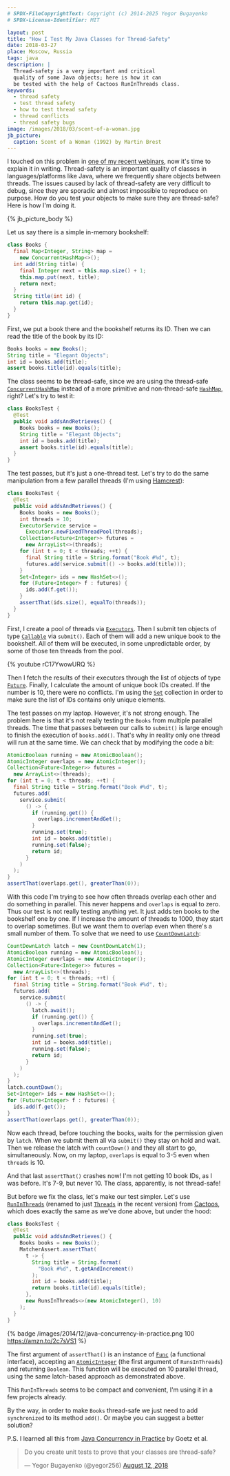 ```yaml
---
# SPDX-FileCopyrightText: Copyright (c) 2014-2025 Yegor Bugayenko
# SPDX-License-Identifier: MIT

layout: post
title: "How I Test My Java Classes for Thread-Safety"
date: 2018-03-27
place: Moscow, Russia
tags: java
description: |
  Thread-safety is a very important and critical
  quality of some Java objects; here is how it can
  be tested with the help of Cactoos RunInThreads class.
keywords:
  - thread safety
  - test thread safety
  - how to test thread safety
  - thread conflicts
  - thread safety bugs
image: /images/2018/03/scent-of-a-woman.jpg
jb_picture:
  caption: Scent of a Woman (1992) by Martin Brest
---
```


I touched on this problem in [one of my recent webinars](https://www.youtube.com/watch?v=rC17YwowURQ),
now it's time to explain it in writing. Thread-safety is an important
quality of classes in languages/platforms like Java, where we frequently share
objects between threads. The issues caused by lack of thread-safety
are very difficult to debug, since they are sporadic and almost impossible
to reproduce on purpose. How do you test your objects to make sure
they are thread-safe? Here is how I'm doing it.

<!--more-->

{% jb_picture_body %}

Let us say there is a simple in-memory bookshelf:

```java
class Books {
  final Map<Integer, String> map =
    new ConcurrentHashMap<>();
  int add(String title) {
    final Integer next = this.map.size() + 1;
    this.map.put(next, title);
    return next;
  }
  String title(int id) {
    return this.map.get(id);
  }
}
```

First, we put a book there and the bookshelf returns its ID. Then we can
read the title of the book by its ID:

```java
Books books = new Books();
String title = "Elegant Objects";
int id = books.add(title);
assert books.title(id).equals(title);
```

The class seems to be thread-safe, since we are using the thread-safe
[`ConcurrentHashMap`](https://docs.oracle.com/javase/8/docs/api/java/util/concurrent/ConcurrentHashMap.html)
instead of a more primitive and non-thread-safe
[`HashMap`](https://docs.oracle.com/javase/8/docs/api/java/util/HashMap.html),
right? Let's try to test it:

```java
class BooksTest {
  @Test
  public void addsAndRetrieves() {
    Books books = new Books();
    String title = "Elegant Objects";
    int id = books.add(title);
    assert books.title(id).equals(title);
  }
}
```

The test passes, but it's just a one-thread test. Let's try to do the
same manipulation from a few parallel threads (I'm using
[Hamcrest](https://github.com/hamcrest/JavaHamcrest)):

```java
class BooksTest {
  @Test
  public void addsAndRetrieves() {
    Books books = new Books();
    int threads = 10;
    ExecutorService service =
      Executors.newFixedThreadPool(threads);
    Collection<Future<Integer>> futures =
      new ArrayList<>(threads);
    for (int t = 0; t < threads; ++t) {
      final String title = String.format("Book #%d", t);
      futures.add(service.submit(() -> books.add(title)));
    }
    Set<Integer> ids = new HashSet<>();
    for (Future<Integer> f : futures) {
      ids.add(f.get());
    }
    assertThat(ids.size(), equalTo(threads));
  }
}
```

First, I create a pool of threads via
[`Executors`](https://docs.oracle.com/javase/7/docs/api/java/util/concurrent/Executors.html).
Then I submit ten objects of type
[`Callable`](https://docs.oracle.com/javase/7/docs/api/java/util/concurrent/Callable.html) via
`submit()`. Each of them will add a new
unique book to the bookshelf. All of them will be executed, in some
unpredictable order, by some of those ten threads from the pool.

{% youtube rC17YwowURQ %}

Then I fetch the results of their executors through the list of objects
of type
[`Future`](https://docs.oracle.com/javase/7/docs/api/java/util/concurrent/Future.html).
Finally, I calculate the amount of unique book IDs
created. If the number is 10, there were no conflicts. I'm using the
[`Set`](https://docs.oracle.com/javase/7/docs/api/java/util/Set.html)
collection in order to make sure the list of IDs contains only
unique elements.

The test passes on my laptop. However, it's not strong enough. The problem
here is that it's not really testing the `Books` from multiple parallel threads.
The time that passes between our calls to `submit()` is large enough to finish
the execution of `books.add()`. That's why in reality only one thread
will run at the same time. We can check that by modifying the code a bit:

```java
AtomicBoolean running = new AtomicBoolean();
AtomicInteger overlaps = new AtomicInteger();
Collection<Future<Integer>> futures =
  new ArrayList<>(threads);
for (int t = 0; t < threads; ++t) {
  final String title = String.format("Book #%d", t);
  futures.add(
    service.submit(
      () -> {
        if (running.get()) {
          overlaps.incrementAndGet();
        }
        running.set(true);
        int id = books.add(title);
        running.set(false);
        return id;
      }
    )
  );
}
assertThat(overlaps.get(), greaterThan(0));
```

With this code I'm trying to see how often threads overlap each other and
do something in parallel. This never happens and `overlaps` is equal to zero.
Thus our test is not really testing anything yet. It just adds ten
books to the bookshelf one by one. If I increase the amount of threads to
1000, they start to overlap sometimes. But we want them to overlap even
when there's a small number of them.
To solve that we need to use
[`CountDownLatch`](https://docs.oracle.com/javase/7/docs/api/java/util/concurrent/CountDownLatch.html):

```java
CountDownLatch latch = new CountDownLatch(1);
AtomicBoolean running = new AtomicBoolean();
AtomicInteger overlaps = new AtomicInteger();
Collection<Future<Integer>> futures =
  new ArrayList<>(threads);
for (int t = 0; t < threads; ++t) {
  final String title = String.format("Book #%d", t);
  futures.add(
    service.submit(
      () -> {
        latch.await();
        if (running.get()) {
          overlaps.incrementAndGet();
        }
        running.set(true);
        int id = books.add(title);
        running.set(false);
        return id;
      }
    )
  );
}
latch.countDown();
Set<Integer> ids = new HashSet<>();
for (Future<Integer> f : futures) {
  ids.add(f.get());
}
assertThat(overlaps.get(), greaterThan(0));
```

Now each thread, before touching the books, waits for the permission
given by `latch`. When we submit them all via `submit()` they stay on hold
and wait. Then we release the latch with `countDown()` and they all start
to go, simultaneously. Now, on my laptop, `overlaps` is equal to 3-5 even when `threads`
is 10.

And that last `assertThat()` crashes now! I'm not getting 10 book IDs,
as I was before. It's 7-9, but never 10. The class, apparently, is not thread-safe!

But before we fix the class, let's make our test simpler. Let's use
[`RunInThreads`](http://static.javadoc.io/org.cactoos/cactoos/0.29/org/cactoos/matchers/RunsInThreads.html)
(renamed to just [`Threads`](https://www.javadoc.io/doc/org.cactoos/cactoos/latest/org/cactoos/experimental/Threads.html) in the recent version)
from [Cactoos](https://www.cactoos.org), which does exactly the same as we've done above,
but under the hood:

```java
class BooksTest {
  @Test
  public void addsAndRetrieves() {
    Books books = new Books();
    MatcherAssert.assertThat(
      t -> {
        String title = String.format(
          "Book #%d", t.getAndIncrement()
        );
        int id = books.add(title);
        return books.title(id).equals(title);
      },
      new RunsInThreads<>(new AtomicInteger(), 10)
    );
  }
}
```

{% badge /images/2014/12/java-concurrency-in-practice.png 100 https://amzn.to/2c7sVS1 %}

The first argument of `assertThat()` is an instance of
[`Func`](http://static.javadoc.io/org.cactoos/cactoos/0.29/org/cactoos/Func.html)
(a functional interface), accepting an
[`AtomicInteger`](https://docs.oracle.com/javase/8/docs/api/java/util/concurrent/atomic/AtomicInteger.html)
(the first argument of `RunsInThreads`) and returning `Boolean`. This function will
be executed on 10 parallel thread, using the same latch-based approach
as demonstrated above.

This `RunInThreads` seems to be compact and convenient, I'm using it
in a few projects already.

By the way, in order to make `Books` thread-safe we just need to add
`synchronized` to its method `add()`. Or maybe you can suggest a better
solution?

P.S. I learned all this from [Java Concurrency in Practice](https://amzn.to/2c7sVS1)
by Goetz et al.

<blockquote class="twitter-tweet" data-lang="en"><p lang="en" dir="ltr">Do you create unit tests to prove that your classes are thread-safe?</p>&mdash; Yegor Bugayenko (@yegor256) <a href="https://twitter.com/yegor256/status/1028678871187640329?ref_src=twsrc%5Etfw">August 12, 2018</a></blockquote>
<script async src="https://platform.twitter.com/widgets.js" charset="utf-8"></script>
